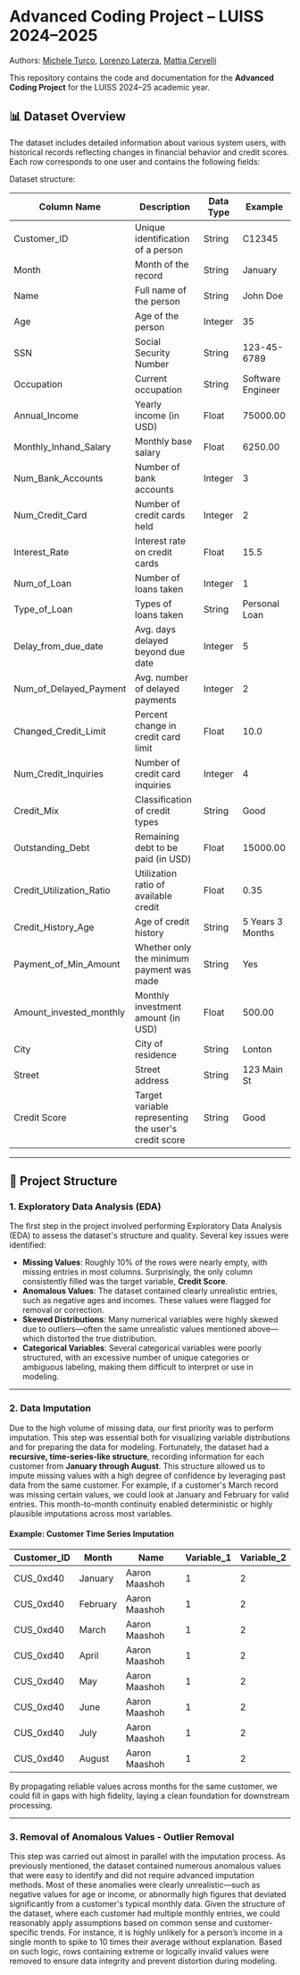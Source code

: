 # Advanced Coding Project – LUISS 2024–2025

Authors: [Michele Turco](https://www.linkedin.com/in/michele-turco-11b249268), [Lorenzo Laterza](), [Mattia Cervelli]()

This repository contains the code and documentation for the **Advanced Coding Project** for the LUISS 2024–25 academic year.

## 📊 Dataset Overview

The dataset includes detailed information about various system users, with historical records reflecting changes in financial behavior and credit scores. Each row corresponds to one user and contains the following fields:

Dataset structure:

| **Column Name**           | **Description**                                                                 | **Data Type** | **Example**              |
|----------------------------|---------------------------------------------------------------------------------|---------------|--------------------------|
| Customer_ID               | Unique identification of a person                                               | String        | C12345                   |
| Month                     | Month of the record                                                             | String        | January                  |
| Name                      | Full name of the person                                                         | String        | John Doe                 |
| Age                       | Age of the person                                                               | Integer       | 35                       |
| SSN                       | Social Security Number                                                          | String        | 123-45-6789              |
| Occupation                | Current occupation                                                              | String        | Software Engineer        |
| Annual_Income             | Yearly income (in USD)                                                          | Float         | 75000.00                 |
| Monthly_Inhand_Salary     | Monthly base salary                                                             | Float         | 6250.00                  |
| Num_Bank_Accounts         | Number of bank accounts                                                         | Integer       | 3                        |
| Num_Credit_Card           | Number of credit cards held                                                     | Integer       | 2                        |
| Interest_Rate             | Interest rate on credit cards                                                   | Float         | 15.5                     |
| Num_of_Loan               | Number of loans taken                                                           | Integer       | 1                        |
| Type_of_Loan              | Types of loans taken                                                            | String        | Personal Loan            |
| Delay_from_due_date       | Avg. days delayed beyond due date                                               | Integer       | 5                        |
| Num_of_Delayed_Payment    | Avg. number of delayed payments                                                 | Integer       | 2                        |
| Changed_Credit_Limit      | Percent change in credit card limit                                             | Float         | 10.0                     |
| Num_Credit_Inquiries      | Number of credit card inquiries                                                 | Integer       | 4                        |
| Credit_Mix                | Classification of credit types                                                  | String        | Good                     |
| Outstanding_Debt          | Remaining debt to be paid (in USD)                                              | Float         | 15000.00                 |
| Credit_Utilization_Ratio  | Utilization ratio of available credit                                           | Float         | 0.35                     |
| Credit_History_Age        | Age of credit history                                                           | String        | 5 Years 3 Months         |
| Payment_of_Min_Amount     | Whether only the minimum payment was made                                       | String        | Yes                      |
| Amount_invested_monthly   | Monthly investment amount (in USD)                                              | Float         | 500.00                   |
| City                      | City of residence                                                               | String        | Lonton                   |
| Street                    | Street address                                                                  | String        | 123 Main St              |
| Credit Score              | Target variable representing the user's credit score                            | String        | Good                     |

---

## 📁 Project Structure

### 1. **Exploratory Data Analysis (EDA)**

The first step in the project involved performing Exploratory Data Analysis (EDA) to assess the dataset's structure and quality. Several key issues were identified:

- **Missing Values**: Roughly 10% of the rows were nearly empty, with missing entries in most columns. Surprisingly, the only column consistently filled was the target variable, **Credit Score**.
- **Anomalous Values**: The dataset contained clearly unrealistic entries, such as negative ages and incomes. These values were flagged for removal or correction.
- **Skewed Distributions**: Many numerical variables were highly skewed due to outliers—often the same unrealistic values mentioned above—which distorted the true distribution.
- **Categorical Variables**: Several categorical variables were poorly structured, with an excessive number of unique categories or ambiguous labeling, making them difficult to interpret or use in modeling.

---

### 2. **Data Imputation**

Due to the high volume of missing data, our first priority was to perform imputation. This step was essential both for visualizing variable distributions and for preparing the data for modeling. 
Fortunately, the dataset had a **recursive, time-series-like structure**, recording information for each customer from **January through August**. This structure allowed us to impute missing values with a high degree of confidence by leveraging past data from the same customer. 
For example, if a customer's March record was missing certain values, we could look at January and February for valid entries. This month-to-month continuity enabled deterministic or highly plausible imputations across most variables.

#### Example: Customer Time Series Imputation

| **Customer_ID** | **Month**  | **Name**        | **Variable_1** | **Variable_2** |
|------------------|------------|------------------|----------------|----------------|
| CUS_0xd40        | January    | Aaron Maashoh    | 1              | 2              |
| CUS_0xd40        | February   | Aaron Maashoh    | 1              | 2              |
| CUS_0xd40        | March      | Aaron Maashoh    | 1              | 2              |
| CUS_0xd40        | April      | Aaron Maashoh    | 1              | 2              |
| CUS_0xd40        | May        | Aaron Maashoh    | 1              | 2              |
| CUS_0xd40        | June       | Aaron Maashoh    | 1              | 2              |
| CUS_0xd40        | July       | Aaron Maashoh    | 1              | 2              |
| CUS_0xd40        | August     | Aaron Maashoh    | 1              | 2              |

By propagating reliable values across months for the same customer, we could fill in gaps with high fidelity, laying a clean foundation for downstream processing.

---

### 3. **Removal of Anomalous Values - Outlier Removal**

This step was carried out almost in parallel with the imputation process. As previously mentioned, the dataset contained numerous anomalous values that were easy to identify and did not require advanced imputation methods. Most of these anomalies were clearly unrealistic—such as negative values for age or income, or abnormally high figures that deviated significantly from a customer's typical monthly data.
Given the structure of the dataset, where each customer had multiple monthly entries, we could reasonably apply assumptions based on common sense and customer-specific trends. For instance, it is highly unlikely for a person’s income in a single month to spike to 10 times their average without explanation. Based on such logic, rows containing extreme or logically invalid values were removed to ensure data integrity and prevent distortion during modeling.

